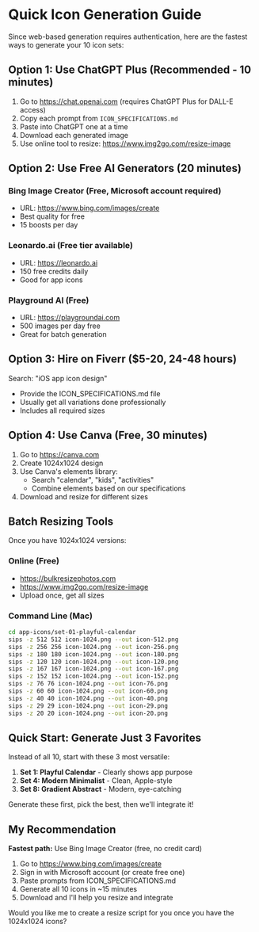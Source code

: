 # Quick Icon Generation Guide

Since web-based generation requires authentication, here are the fastest ways to generate your 10 icon sets:

## Option 1: Use ChatGPT Plus (Recommended - 10 minutes)

1. Go to https://chat.openai.com (requires ChatGPT Plus for DALL-E access)
2. Copy each prompt from `ICON_SPECIFICATIONS.md`
3. Paste into ChatGPT one at a time
4. Download each generated image
5. Use online tool to resize: https://www.img2go.com/resize-image

## Option 2: Use Free AI Generators (20 minutes)

### Bing Image Creator (Free, Microsoft account required)
- URL: https://www.bing.com/images/create
- Best quality for free
- 15 boosts per day

### Leonardo.ai (Free tier available)
- URL: https://leonardo.ai
- 150 free credits daily
- Good for app icons

### Playground AI (Free)
- URL: https://playgroundai.com
- 500 images per day free
- Great for batch generation

## Option 3: Hire on Fiverr ($5-20, 24-48 hours)

Search: "iOS app icon design"
- Provide the ICON_SPECIFICATIONS.md file
- Usually get all variations done professionally
- Includes all required sizes

## Option 4: Use Canva (Free, 30 minutes)

1. Go to https://canva.com
2. Create 1024x1024 design
3. Use Canva's elements library:
   - Search "calendar", "kids", "activities"
   - Combine elements based on our specifications
4. Download and resize for different sizes

## Batch Resizing Tools

Once you have 1024x1024 versions:

### Online (Free)
- https://bulkresizephotos.com
- https://www.img2go.com/resize-image
- Upload once, get all sizes

### Command Line (Mac)
```bash
cd app-icons/set-01-playful-calendar
sips -z 512 512 icon-1024.png --out icon-512.png
sips -z 256 256 icon-1024.png --out icon-256.png
sips -z 180 180 icon-1024.png --out icon-180.png
sips -z 120 120 icon-1024.png --out icon-120.png
sips -z 167 167 icon-1024.png --out icon-167.png
sips -z 152 152 icon-1024.png --out icon-152.png
sips -z 76 76 icon-1024.png --out icon-76.png
sips -z 60 60 icon-1024.png --out icon-60.png
sips -z 40 40 icon-1024.png --out icon-40.png
sips -z 29 29 icon-1024.png --out icon-29.png
sips -z 20 20 icon-1024.png --out icon-20.png
```

## Quick Start: Generate Just 3 Favorites

Instead of all 10, start with these 3 most versatile:
1. **Set 1: Playful Calendar** - Clearly shows app purpose
2. **Set 4: Modern Minimalist** - Clean, Apple-style
3. **Set 8: Gradient Abstract** - Modern, eye-catching

Generate these first, pick the best, then we'll integrate it!

## My Recommendation

**Fastest path:** Use Bing Image Creator (free, no credit card)
1. Go to https://www.bing.com/images/create
2. Sign in with Microsoft account (or create free one)
3. Paste prompts from ICON_SPECIFICATIONS.md
4. Generate all 10 icons in ~15 minutes
5. Download and I'll help you resize and integrate

Would you like me to create a resize script for you once you have the 1024x1024 icons?
